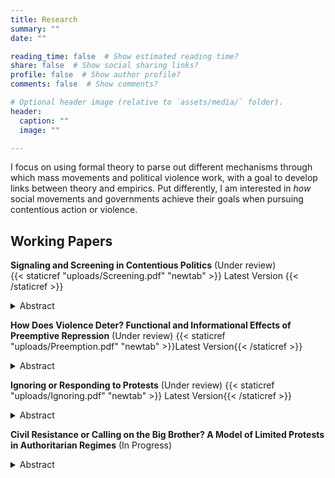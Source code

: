 ```yaml
---
title: Research
summary: ""
date: ""

reading_time: false  # Show estimated reading time?
share: false  # Show social sharing links?
profile: false  # Show author profile?
comments: false  # Show comments?

# Optional header image (relative to `assets/media/` folder).
header:
  caption: ""
  image: ""

---
```

 I focus on using formal theory to parse out different mechanisms through which mass movements and political violence work, with a goal to develop links between theory and empirics. Put differently, I am interested in *how* social movements and governments achieve their goals when pursuing contentious action or violence. 

 ## **Working Papers**

 **Signaling and Screening in Contentious Politics** (Under review)  
 {{< staticref "uploads/Screening.pdf" "newtab" >}} Latest Version {{< /staticref >}} <details>
<summary>Abstract</summary>
<br>
Literature on contention and repression overwhelmingly assumes that contentious politics is a zero-sum game and the goal of repression is to subdue all protests. This approach ignores that contentious action provides information about grievances which are costly to ignore for the government. I develop a formal model of contentious politics where activists use protests to signal their grievances as well as impose costs on the government. The model shows that repression can have a screening purpose. Governments use coercion to set the terms of contention so that they only have to accommodate sufficiently aggrieved and salient groups, while filtering out the rest. The model also demonstrates that decreased cost of mobilization makes repression indirectly cheaper for governments, leading to more repression. Taken together, these findings provide a theoretical explanation for the inconsistent findings in the empirical literature on contention and repression. Finally, the results provide an explanation for why rational governments would resort to repression only to follow it with accommodation.
</details>


**How Does Violence Deter? Functional and Informational Effects of Preemptive Repression** (Under review)
{{< staticref "uploads/Preemption.pdf" "newtab" >}}Latest Version{{< /staticref >}} 
<details>
<summary>Abstract</summary>
<br>
Research on the relationship between repression and dissent has mostly ignored the mechanisms through which repression affects dissent. I distinguish two distinct channels through which repression can deter dissidents. First, preemptive repression works through a functional channel by reducing the opposition's capabilities. Second, the severity of preemptive repression provides information to its target about the strength of government. I use a formal model to demonstrate how these two distinct channels interact, how they can together change the severity and effect of repression. The model illustrates how the informational and functional channels together modify the aggregate effect of observed repression, and can make it both more or less effective in deterring dissent.
</details>

**Ignoring or Responding to Protests** (Under review)
{{< staticref "uploads/Ignoring.pdf" "newtab" >}} Latest Version{{< /staticref >}}
 <details>
<summary>Abstract</summary>
<br>
Ignoring is the most common government response to protests across the globe. Yet the literature on contentious politics overwhelmingly assumes that governments must respond to popular mobilizations with repression or accommodation. I model an environment, where activists cannot coerce the government to make concessions. Activists use public mobilization to signal grievances to the government and the general public. The model shows small protests can risk exposing an incumbent government's lack of interest in the citizens' welfare and push them to make concessions in order to retain support. The model also specifies when a government will ignore large number of protesters.
</details>


**Civil Resistance or Calling on the Big Brother? A Model of Limited Protests in Authoritarian Regimes** (In Progress)
<details>
<summary>Abstract</summary>
<br>
The literature overwhelmingly assumes that contentious politics is a zero-sum game between the government and protesters.  This approach does a poor job of explaining the high number of successful protests in a strong authoritarian regime like China. I build a formal model to examine why China has more contentious mobilizations than other authoritarian regimes. The model shows that when a government is sufficiently strong, it can use limited concessions to encourage protests with narrow goals such as corruption by local officials. Rather than chipping away at the regime and opening the way to further mobilization, these protests act as pressure valves to limit discontent. Furthermore, because individual communities are incentivized to signal loyalty to achieve concessions and avoid repression, these protests do not lead to revolutionary cascades that brought down authoritarian governments previously.
</details>